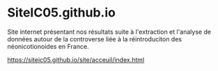 # SiteIC05.github.io

Site internet présentant nos résultats suite à l'extraction et l'analyse de données autour de la controverse liée à la réintroduciton des néonicotionoides en France.

https://siteic05.github.io/site/acceuil/index.html
